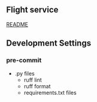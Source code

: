 ## Flight service
[README](src/my_fastapi/internal/data_service/README.md)

## Development Settings

### pre-commit
- .py files
    - ruff lint
    - ruff format
    - requirements.txt files
